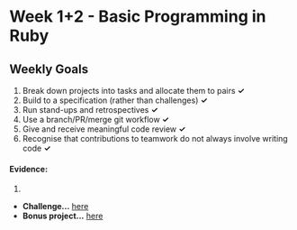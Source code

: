 # Week 1+2 - Basic Programming in Ruby

## Weekly Goals

1. Break down projects into tasks and allocate them to pairs **✓**
2. Build to a specification (rather than challenges) **✓**
3. Run stand-ups and retrospectives **✓**
4. Use a branch/PR/merge git workflow **✓**
5. Give and receive meaningful code review **✓**
6. Recognise that contributions to teamwork do not always involve writing code **✓**


#### Evidence:
1. 
- **Challenge...** [here](https://github.com/DanGyi23/boris_bike_challenge)
- **Bonus project...**  [here](https://github.com/DanGyi23/roman-numerals-tdd/tree/master)

